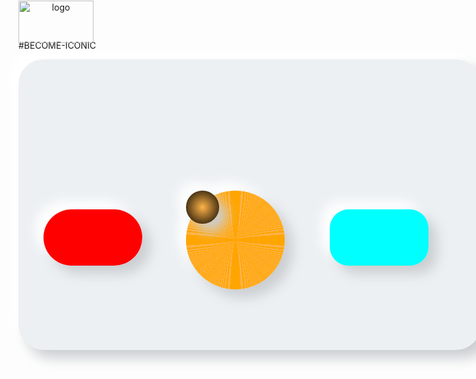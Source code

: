 #BECOME-ICONIC

<img style="justify-content: center; text-align: center; position: absolute;
            top: 1px;" title="logo" src="https://github.com/vincentlesang/vincentlesang.github.io/blob/master/logosubs.png" width="120" height="68"> 
            

<div style="width:700px; height: 400px; padding: 60px 20px 5px;
            border-radius: 40px; 
            background: #ecf0f3;
            box-shadow: 13px 13px 20px #cbced1,
            -13px -13px 20px #ffffff"
            title="showcard">
            
<div style="display: inline-block; top: 180px; width:157.5px; height: 90px;  
            border-radius: 60px; 
            position: relative;
            left: 20px;
            background: repeating-linear-gradient(
             to bottom,
             #FF000c,
             #FF000c 0.5px,
             #FF0000 0.5px,
             #FF0000 1px
            );
            box-shadow: 13px 13px 20px #cbced1,
            -13px -13px 20px #ffffff"
            title="mark" alt="mark" > 
            
<div style="display: inline-block; top: -30px; width:157.5px; height: 157.5px;   
            border-radius: 50%; 
            position: relative;
            left: 228px;
            background: repeating-radial-gradient(
             circle,
             #ffb347,
             #ffb347 0.5px,
             orange 0.5px, 
             orange 1px 
             );
            box-shadow: 13px 13px 20px #cbced1,
            -13px -13px 20px #ffffff"
            title="hold" alt="hold"> 
            
 <div style="width:52.5px; height: 52.5px;   
            border-radius: 50%; 
            background: radial-gradient(
             #ffb347,
             black
             );
            box-shadow: 13px 13px 20px #cbced1,
            -13px -13px 20px #ffffff"
            title="r" alt="r"> 
            
 <div style="display: inline-block; top: 30px; width:157.5px; height: 90px;  
            border-radius: 30px; 
            position: relative;
            left: 230px;
            background: repeating-linear-gradient(
             to bottom,
             #c0FFFF,
             #c0FFFF 0.5px,
             #00FFFF 0.5px,
             #00FFFF 1px
            );
            box-shadow: 13px 13px 20px #cbced1,
            -13px -13px 20px #ffffff"
            title="score" alt="score"> 

</div>



